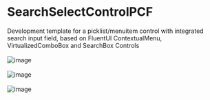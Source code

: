 # SearchSelectControlPCF
Development template for a picklist/menuitem control with integrated search input field, based on FluentUI ContextualMenu, VirtualizedComboBox and SearchBox Controls
<br/>
<br/>
![image](https://user-images.githubusercontent.com/13801775/201040652-2a2ff9cc-22a8-42ca-87b3-43f1c85822c5.png)
<br/>
<br/>
![image](https://user-images.githubusercontent.com/13801775/200846448-575b0d9f-957d-4b85-9661-c0939a37c6f9.png)
<br/>
<br/>
![image](https://user-images.githubusercontent.com/13801775/201040823-da69d061-09d9-4bfc-8794-5494059f4781.png)



